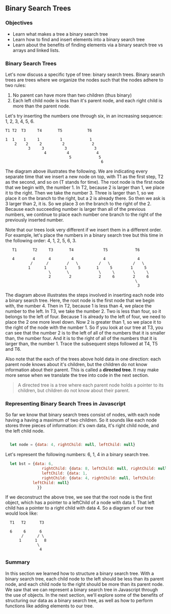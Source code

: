 ## Binary Search Trees

### Objectives

- Learn what makes a tree a binary search tree
- Learn how to find and insert elements into a binary search tree
- Learn about the benefits of finding elements via a binary search tree vs arrays and linked lists.

### Binary Search Trees

Let's now discuss a specific type of tree: binary search trees.  Binary search trees are trees where we organize the nodes such that the nodes adhere to two rules:

  1. No parent can have more than two children (thus binary)
  2. Each left child node is less than it's parent node, and each right child is more than the parent node.

Let's try inserting the numbers one through six, in an increasing sequence: 1, 2, 3, 4, 5, 6.

```text
T1 T2  T3     T4       T5           T6

1  1    1     1         1            1
    2    2     2         2            2
          3     3         3            3
                 4         4            4
                            5            5
                                          6
```

The diagram above illustrates the following.  We are indicating every separate time that we insert a new node on top, with T1 as the first step, T2 as the second, and so on (T stands for time).  The root node is the first node that we begin with, the number 1.  In T2, because 2 is larger than 1, we place it to the right.  Then we take the number 3.  Three is larger than 1, so we place it on the branch to the right, but a 2 is already there.  So then we ask is 3 larger than 2, it is.  So we place 3 on the branch to the right of the 2.  Because each succeeding number is larger than all of the previous numbers, we continue to place each number one branch to the right of the previously inserted number.

Note that our trees look very different if we insert them in a different order.  For example, let's place the numbers in a binary search tree but this time in the following order:  4, 1, 2, 5, 6, 3.

```text
   T1       T2     T3       T4             T5            T6

   4        4      4         4             4              4
           /      /        /   \         /   \          /   \
          1      1        1     5       1     5        1     5
                   \       \             \     \        \     \
                   2        2            2     6        2     6
                                                         \
                                                          3
```

The diagram above illustrates the steps involved in inserting each node into a binary search tree.  Here, the root node is the first node that we begin with, the number 4.  Then in T2, because 1 is less than 4, we place the number to the left.  In T3, we take the number 2.  Two is less than four, so it belongs to the left of four.  Because 1 is already to the left of four, we need to place the 2 one more level down.  Now 2 is greater than 1, so we place it to the right of the node with the number 1.  So if you look at our tree at T3, you can see that the number 2 is to the left of all of the numbers that it is smaller than, the number four.  And it is to the right of all of the numbers that it is larger than, the number 1.  Trace the subsequent steps followed at T4, T5 and T6.  

Also note that the each of the trees above hold data in one direction: each parent node knows about it's children, but the children do not know information about their parent.  This is called a **directed tree**.  It may make more sense when we translate the tree into code in the next section.

> A directed tree is a tree where each parent node holds a pointer to its children, but children do not know about their parent.  

### Representing Binary Search Trees in Javascript

So far we know that binary search trees consist of nodes, with each node having a having a maximum of two children.  So it sounds like each node stores three pieces of information: it's own data, it's right child node, and the left child node.

```javascript

  let node = {data: 4, rightChild: null, leftChild: null}
```

Let's represent the following numbers: 6, 1, 4 in a binary search tree.

```javascript
  let bst = {data: 6, 
  				rightChild: {data: 8, leftChild: null, rightChild: null},
      		  	leftChild: {data: 1,
          		rightChild: {data: 4, rightChild: null, leftChild: 				null},
			leftChild: null}
              }}
```
If we deconstruct the above tree, we see that the root node is the first object, which has a pointer to a leftChild of a node with data 1.  That left child has a pointer to a right child with data 4.  So a diagram of our tree would look like:

```text
  T1   T2      T3

  6     6      6
       /      / \
      1      1   8
              \
               4
```

### Summary 

In this section we learned how to structure a binary search tree.  With a binary search tree, each child node to the left should be less than its parent node, and each child node to the right should be more than its parent node.  We saw that we can represent a binary search tree in Javascript through the use of objects.  In the next section, we'll explore some of the benefits of structuring our data as a binary search tree, as well as how to perform functions like adding elements to our tree.
